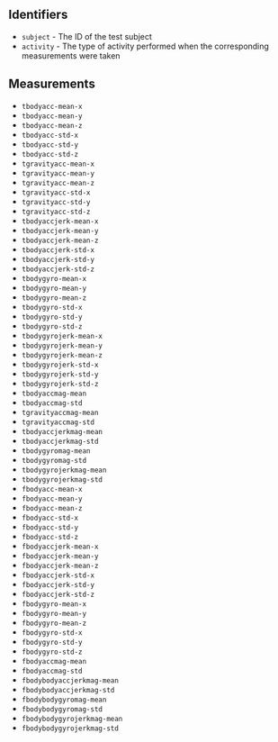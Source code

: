 
## Identifiers

* `subject` - The ID of the test subject
* `activity` - The type of activity performed when the corresponding measurements were taken

## Measurements
* `tbodyacc-mean-x`
* `tbodyacc-mean-y`
* `tbodyacc-mean-z`
* `tbodyacc-std-x`
* `tbodyacc-std-y`
* `tbodyacc-std-z`
* `tgravityacc-mean-x`
* `tgravityacc-mean-y`
* `tgravityacc-mean-z`
* `tgravityacc-std-x`
* `tgravityacc-std-y`
* `tgravityacc-std-z`
* `tbodyaccjerk-mean-x`
* `tbodyaccjerk-mean-y`
* `tbodyaccjerk-mean-z`
* `tbodyaccjerk-std-x`
* `tbodyaccjerk-std-y`
* `tbodyaccjerk-std-z`
* `tbodygyro-mean-x`
* `tbodygyro-mean-y`
* `tbodygyro-mean-z`
* `tbodygyro-std-x`
* `tbodygyro-std-y`
* `tbodygyro-std-z`
* `tbodygyrojerk-mean-x`
* `tbodygyrojerk-mean-y`
* `tbodygyrojerk-mean-z`
* `tbodygyrojerk-std-x`
* `tbodygyrojerk-std-y`
* `tbodygyrojerk-std-z`
* `tbodyaccmag-mean`
* `tbodyaccmag-std`
* `tgravityaccmag-mean`
* `tgravityaccmag-std`
* `tbodyaccjerkmag-mean`
* `tbodyaccjerkmag-std`
* `tbodygyromag-mean`
* `tbodygyromag-std`
* `tbodygyrojerkmag-mean`
* `tbodygyrojerkmag-std`
* `fbodyacc-mean-x`
* `fbodyacc-mean-y`
* `fbodyacc-mean-z`
* `fbodyacc-std-x`
* `fbodyacc-std-y`
* `fbodyacc-std-z`
* `fbodyaccjerk-mean-x`
* `fbodyaccjerk-mean-y`
* `fbodyaccjerk-mean-z`
* `fbodyaccjerk-std-x`
* `fbodyaccjerk-std-y`
* `fbodyaccjerk-std-z`
* `fbodygyro-mean-x`
* `fbodygyro-mean-y`
* `fbodygyro-mean-z`
* `fbodygyro-std-x`
* `fbodygyro-std-y`
* `fbodygyro-std-z`
* `fbodyaccmag-mean`
* `fbodyaccmag-std`
* `fbodybodyaccjerkmag-mean`
* `fbodybodyaccjerkmag-std`
* `fbodybodygyromag-mean`
* `fbodybodygyromag-std`
* `fbodybodygyrojerkmag-mean`
* `fbodybodygyrojerkmag-std`

